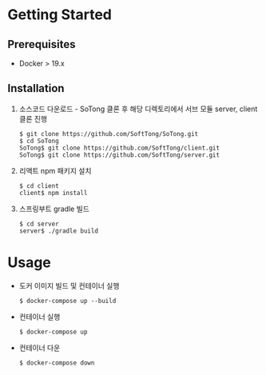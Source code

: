 <!-- # 프로젝트 SoftTong -->

# Getting Started

## Prerequisites
- Docker > 19.x

## Installation
1. 소스코드 다운로드 - SoTong 클론 후 해당 디렉토리에서 서브 모듈 server, client 클론 진행
    ```shell
    $ git clone https://github.com/SoftTong/SoTong.git
    $ cd SoTong
    SoTong$ git clone https://github.com/SoftTong/client.git
    SoTong$ git clone https://github.com/SoftTong/server.git
    ```
2. 리액트 npm 패키지 설치
    ```shell
    $ cd client
    client$ npm install
    ```
3. 스프링부트 gradle 빌드
    ```shell
    $ cd server
    server$ ./gradle build
    ```
# Usage
- 도커 이미지 빌드 및 컨테이너 실행
    ```shell
    $ docker-compose up --build
    ```
- 컨테이너 실행
    ```shell
    $ docker-compose up
    ```
- 컨테이너 다운
    ```shell
    $ docker-compose down
    ```
